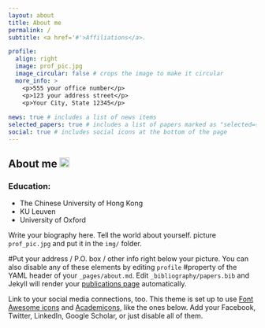 ```yaml
---
layout: about
title: About me
permalink: /
subtitle: <a href='#'>Affiliations</a>. 

profile:
  align: right
  image: prof_pic.jpg
  image_circular: false # crops the image to make it circular
  more_info: >
    <p>555 your office number</p>
    <p>123 your address street</p>
    <p>Your City, State 12345</p>
  
news: true # includes a list of news items
selected_papers: true # includes a list of papers marked as "selected={true}"
social: true # includes social icons at the bottom of the page
---
```

## About me [<img path="assets/img/orcid.jpg" alt="orcid" style="width:20px;height:20px;">](https://orcid.org/0000-0003-1081-8722)


### Education: 
- The Chinese University of Hong Kong
- KU Leuven
- University of Oxford

Write your biography here. Tell the world about yourself.
picture `prof_pic.jpg` and put it in the `img/` folder.

#Put your address / P.O. box / other info right below your picture. You can also disable any of these elements by editing `profile` #property of the YAML header of your `_pages/about.md`. Edit `_bibliography/papers.bib` and Jekyll will render your [publications page](/al-folio/publications/) automatically.

Link to your social media connections, too. This theme is set up to use [Font Awesome icons](https://fontawesome.com/) and [Academicons](https://jpswalsh.github.io/academicons/), like the ones below. Add your Facebook, Twitter, LinkedIn, Google Scholar, or just disable all of them.
